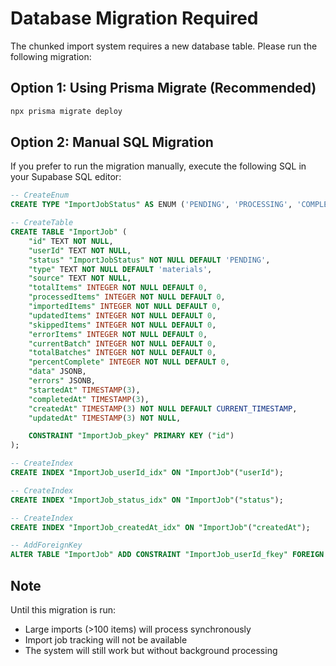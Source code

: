# Database Migration Required

The chunked import system requires a new database table. Please run the following migration:

## Option 1: Using Prisma Migrate (Recommended)

```bash
npx prisma migrate deploy
```

## Option 2: Manual SQL Migration

If you prefer to run the migration manually, execute the following SQL in your Supabase SQL editor:

```sql
-- CreateEnum
CREATE TYPE "ImportJobStatus" AS ENUM ('PENDING', 'PROCESSING', 'COMPLETED', 'FAILED', 'CANCELLED');

-- CreateTable
CREATE TABLE "ImportJob" (
    "id" TEXT NOT NULL,
    "userId" TEXT NOT NULL,
    "status" "ImportJobStatus" NOT NULL DEFAULT 'PENDING',
    "type" TEXT NOT NULL DEFAULT 'materials',
    "source" TEXT NOT NULL,
    "totalItems" INTEGER NOT NULL DEFAULT 0,
    "processedItems" INTEGER NOT NULL DEFAULT 0,
    "importedItems" INTEGER NOT NULL DEFAULT 0,
    "updatedItems" INTEGER NOT NULL DEFAULT 0,
    "skippedItems" INTEGER NOT NULL DEFAULT 0,
    "errorItems" INTEGER NOT NULL DEFAULT 0,
    "currentBatch" INTEGER NOT NULL DEFAULT 0,
    "totalBatches" INTEGER NOT NULL DEFAULT 0,
    "percentComplete" INTEGER NOT NULL DEFAULT 0,
    "data" JSONB,
    "errors" JSONB,
    "startedAt" TIMESTAMP(3),
    "completedAt" TIMESTAMP(3),
    "createdAt" TIMESTAMP(3) NOT NULL DEFAULT CURRENT_TIMESTAMP,
    "updatedAt" TIMESTAMP(3) NOT NULL,

    CONSTRAINT "ImportJob_pkey" PRIMARY KEY ("id")
);

-- CreateIndex
CREATE INDEX "ImportJob_userId_idx" ON "ImportJob"("userId");

-- CreateIndex
CREATE INDEX "ImportJob_status_idx" ON "ImportJob"("status");

-- CreateIndex
CREATE INDEX "ImportJob_createdAt_idx" ON "ImportJob"("createdAt");

-- AddForeignKey
ALTER TABLE "ImportJob" ADD CONSTRAINT "ImportJob_userId_fkey" FOREIGN KEY ("userId") REFERENCES "User"("id") ON DELETE CASCADE ON UPDATE CASCADE;
```

## Note

Until this migration is run:
- Large imports (>100 items) will process synchronously
- Import job tracking will not be available
- The system will still work but without background processing